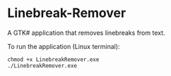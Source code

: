 # Linebreak-Remover
A GTK# application that removes linebreaks from text.

To run the application (Linux terminal): 

    chmod +x LinebreakRemover.exe
    ./LinebreakRemover.exe
